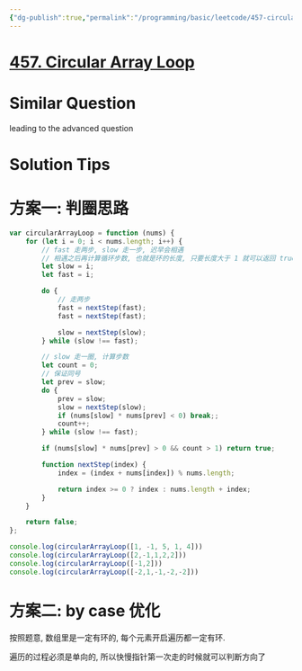```yaml
---
{"dg-publish":true,"permalink":"/programming/basic/leetcode/457-circular-array-loop/","tags":["leetcode/pointer/fast-slow"]}
---
```



# [457. Circular Array Loop](https://leetcode.cn/problems/circular-array-loop/)

# Similar Question

leading to the advanced question

# Solution Tips

# 方案一: 判圈思路

```js
var circularArrayLoop = function (nums) {
    for (let i = 0; i < nums.length; i++) {
        // fast 走两步, slow 走一步, 迟早会相遇
        // 相遇之后再计算循环步数, 也就是环的长度, 只要长度大于 1 就可以返回 true
        let slow = i;
        let fast = i;

        do {
            // 走两步
            fast = nextStep(fast);
            fast = nextStep(fast);

            slow = nextStep(slow);
        } while (slow !== fast);

        // slow 走一圈, 计算步数
        let count = 0;
        // 保证同号
        let prev = slow;
        do {
            prev = slow;
            slow = nextStep(slow);
            if (nums[slow] * nums[prev] < 0) break;;
            count++;
        } while (slow !== fast);

        if (nums[slow] * nums[prev] > 0 && count > 1) return true;

        function nextStep(index) {
            index = (index + nums[index]) % nums.length;

            return index >= 0 ? index : nums.length + index;
        }
    }

    return false;
};

console.log(circularArrayLoop([1, -1, 5, 1, 4]))
console.log(circularArrayLoop([2,-1,1,2,2]))
console.log(circularArrayLoop([-1,2]))
console.log(circularArrayLoop([-2,1,-1,-2,-2]))
```

# 方案二: by case 优化

按照题意, 数组里是一定有环的, 每个元素开启遍历都一定有环.

遍历的过程必须是单向的, 所以快慢指针第一次走的时候就可以判断方向了